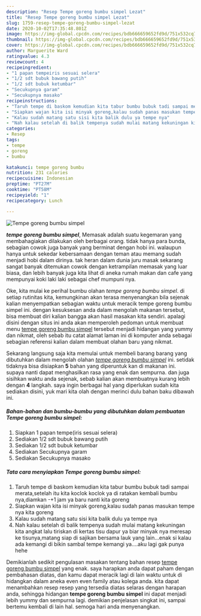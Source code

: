 ```yaml
---
description: "Resep Tempe goreng bumbu simpel Lezat"
title: "Resep Tempe goreng bumbu simpel Lezat"
slug: 1759-resep-tempe-goreng-bumbu-simpel-lezat
date: 2020-10-02T17:35:48.801Z
image: https://img-global.cpcdn.com/recipes/bdb666659652fd9d/751x532cq70/tempe-goreng-bumbu-simpel-foto-resep-utama.jpg
thumbnail: https://img-global.cpcdn.com/recipes/bdb666659652fd9d/751x532cq70/tempe-goreng-bumbu-simpel-foto-resep-utama.jpg
cover: https://img-global.cpcdn.com/recipes/bdb666659652fd9d/751x532cq70/tempe-goreng-bumbu-simpel-foto-resep-utama.jpg
author: Marguerite Ward
ratingvalue: 4.3
reviewcount: 4
recipeingredient:
- "1 papan tempeiris sesuai selera"
- "1/2 sdt bubuk bawang putih"
- "1/2 sdt bubuk ketumbar"
- "Secukupnya garam"
- "Secukupnya masako"
recipeinstructions:
- "Taruh tempe di baskom kemudian kita tabur bumbu bubuk tadi sampai merata,setelah itu kita koclok koclok ya di ratakan kembali bumbu nya,diamkan -+1 jam ya baru nanti kita goreng"
- "Siapkan wajan kita isi minyak goreng,kalau sudah panas masukan tempe nya kita goreng"
- "Kalau sudah matang satu sisi kita balik dulu ya tempe nya"
- "Nah kalau setelah di balik tempenya sudah mulai matang kekuningan kita angkat lalu tiriskan di kertas tisu dapur ya biar minyak nya meresap ke tisunya,matang siap di sajikan bersama lauk yang lain...enak si kalau ada kemangi di bikin sambal tempe kemangi ya....aku lagi gak punya hehe"
categories:
- Resep
tags:
- tempe
- goreng
- bumbu

katakunci: tempe goreng bumbu 
nutrition: 231 calories
recipecuisine: Indonesian
preptime: "PT27M"
cooktime: "PT58M"
recipeyield: "1"
recipecategory: Lunch

---
```



![Tempe goreng bumbu simpel](https://img-global.cpcdn.com/recipes/bdb666659652fd9d/751x532cq70/tempe-goreng-bumbu-simpel-foto-resep-utama.jpg)

<b><i>tempe goreng bumbu simpel</i></b>, Memasak adalah suatu kegemaran yang membahagiakan dilakukan oleh berbagai orang. tidak hanya para bunda, sebagian cowok juga banyak yang berminat dengan hobi ini. walaupun hanya untuk sekedar kebersamaan dengan teman atau memang sudah menjadi hobi dalam dirinya. tak heran dalam dunia juru masak sekarang sangat banyak ditemukan cowok dengan ketrampilan memasak yang luar biasa, dan lebih banyak juga kita lihat di aneka rumah makan dan cafe yang mempunyai koki laki laki sebagai chef mumpuni nya.



Oke, kita mulai ke perihal bumbu olahan <i>tempe goreng bumbu simpel</i>. di setiap rutinitas kita, kemungkinan akan terasa menyenangkan bila sejenak kalian menyempatkan sebagian waktu untuk meracik tempe goreng bumbu simpel ini. dengan kesuksesan anda dalam mengolah makanan tersebut, bisa membuat diri kalian bangga akan hasil masakan kita sendiri. apalagi disini dengan situs ini anda akan memperoleh pedoman untuk membuat menu <u>tempe goreng bumbu simpel</u> tersebut menjadi hidangan yang yummy dan nikmat, oleh sebab itu catat alamat laman ini di komputer anda sebagai sebagian referensi kalian dalam membuat olahan baru yang nikmat.


Sekarang langsung saja kita memulai untuk membeli barang barang yang dibutuhkan dalam mengolah olahan <u><i>tempe goreng bumbu simpel</i></u> ini. setidak tidaknya bisa disiapkan <b>5</b> bahan yang diperuntuk kan di makanan ini. supaya nanti dapat menghasilkan rasa yang enak dan sempurna. dan juga sisihkan waktu anda sejenak, sebab kalian akan membuatnya kurang lebih dengan <b>4</b> langkah. saya ingin berbagai hal yang diperlukan sudah kita sediakan disini, yuk mari kita olah dengan merinci dulu bahan baku dibawah ini.

<!--inarticleads1-->

##### Bahan-bahan dan bumbu-bumbu yang dibutuhkan dalam pembuatan Tempe goreng bumbu simpel:

1. Siapkan 1 papan tempe(iris sesuai selera)
1. Sediakan 1/2 sdt bubuk bawang putih
1. Sediakan 1/2 sdt bubuk ketumbar
1. Sediakan Secukupnya garam
1. Sediakan Secukupnya masako




<!--inarticleads2-->

##### Tata cara menyiapkan Tempe goreng bumbu simpel:

1. Taruh tempe di baskom kemudian kita tabur bumbu bubuk tadi sampai merata,setelah itu kita koclok koclok ya di ratakan kembali bumbu nya,diamkan -+1 jam ya baru nanti kita goreng
1. Siapkan wajan kita isi minyak goreng,kalau sudah panas masukan tempe nya kita goreng
1. Kalau sudah matang satu sisi kita balik dulu ya tempe nya
1. Nah kalau setelah di balik tempenya sudah mulai matang kekuningan kita angkat lalu tiriskan di kertas tisu dapur ya biar minyak nya meresap ke tisunya,matang siap di sajikan bersama lauk yang lain...enak si kalau ada kemangi di bikin sambal tempe kemangi ya....aku lagi gak punya hehe




Demikianlah sedikit pengulasan masakan tentang bahan resep <u>tempe goreng bumbu simpel</u> yang enak. saya harapkan anda dapat paham dengan pembahasan diatas, dan kamu dapat meracik lagi di lain waktu untuk di hidangkan dalam aneka even even family atau kolega anda. kita dapat menambahkan resep resep yang tersedia diatas selaras dengan harapan anda, sehingga hidangan <b>tempe goreng bumbu simpel</b> ini dapat menjadi lebih yummy dan sempurna lagi. demikian penjelasan singkat ini, sampai bertemu kembali di lain hal. semoga hari anda menyenangkan.

